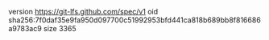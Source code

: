version https://git-lfs.github.com/spec/v1
oid sha256:7f0daf35e9fa950d097700c51992953bfd441ca818b689bb8f816686a9783ac9
size 3365
